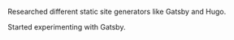Researched different static site generators like Gatsby and Hugo.

Started experimenting with Gatsby.